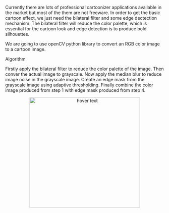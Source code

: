 Currently there are lots of professional cartoonizer applications available in the market but most of the them are not freeware. In order to get the basic cartoon effect, we just need the bilateral filter and some edge dectection mechanism. The bilateral filter will reduce the color palette, which is essential for the cartoon look and edge detection is to produce bold silhouettes.

We are going to use openCV python library to convert an RGB color image to a cartoon image.

Algorithm

Firstly apply the bilateral filter to reduce the color palette of the image.
Then conver the actual image to grayscale.
Now apply the median blur to reduce image noise in the grayscale image.
Create an edge mask from the grayscale image using adaptive thresholding.
Finally combine the color image produced from step 1 with edge mask produced from step 4.
<p align="center">
  <img src="https://analyticsindiamag.com/wp-content/uploads/2020/08/432a6b258bfa7df163a88bed81255db6.jpg" width="350" title="hover text">
</p>
